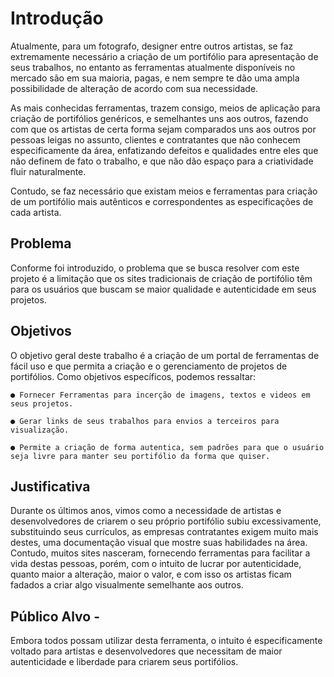 # Introdução

Atualmente, para um fotografo, designer entre outros artistas, se faz extremamente necessário a criação de um portifólio para apresentação de seus trabalhos, no entanto as ferramentas atualmente disponíveis no mercado são em sua maioria, pagas, e nem sempre te dão uma ampla possibilidade de alteração de acordo com sua necessidade.

As mais conhecidas ferramentas, trazem consigo, meios de aplicação para criação de portifólios genéricos, e semelhantes uns aos outros, fazendo com que os artistas de certa forma sejam comparados uns aos outros por pessoas leigas no assunto, clientes e contratantes que não conhecem especificamente da área, enfatizando defeitos e qualidades entre eles que não definem de fato o trabalho, e que não dão espaço para a criatividade fluir naturalmente.

Contudo, se faz necessário que existam meios e ferramentas para criação de um portifólio mais autênticos e correspondentes as especificações de cada artista.


## Problema 

Conforme foi introduzido, o problema que se busca resolver com este projeto é a limitação que os
sites tradicionais de criação de portifólio têm para os usuários que buscam se maior qualidade e 
autenticidade em seus projetos.

## Objetivos 
O objetivo geral deste trabalho é a criação de um portal de ferramentas de fácil uso e que permita a criação e o gerenciamento
de projetos de portifólios.
Como objetivos específicos, podemos ressaltar:

    ● Fornecer Ferramentas para incerção de imagens, textos e videos em seus projetos.
    
    ● Gerar links de seus trabalhos para envios a terceiros para visualização.
    
    ● Permite a criação de forma autentica, sem padrões para que o usuário seja livre para manter seu portifólio da forma que quiser.
    

## Justificativa

Durante os últimos anos, vimos como a necessidade de artistas e desenvolvedores de criarem o seu próprio portifólio subiu excessivamente, substituindo seus currículos, as empresas contratantes exigem muito mais destes, uma documentação visual que mostre suas habilidades na área. Contudo, muitos sites nasceram, fornecendo ferramentas para facilitar a vida destas pessoas, porém, com o intuito de lucrar por autenticidade, quanto maior a alteração, maior o valor, e com isso os artistas ficam fadados a criar algo visualmente semelhante aos outros.

## Público Alvo -

Embora todos possam utilizar desta ferramenta, o intuito é especificamente voltado para artistas e desenvolvedores que necessitam de maior autenticidade e liberdade para
criarem seus portifólios.

